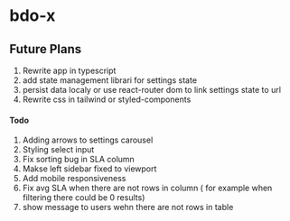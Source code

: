 # bdo-x

## Future Plans
1. Rewrite app in typescript
2. add state management librari for settings state
3. persist data localy or use react-router dom to link settings state to url 
4. Rewrite css in tailwind or styled-components


#### Todo
1. Adding arrows to settings carousel
2. Styling select input
3. Fix sorting bug in SLA column
4. Makse left sidebar fixed to viewport
5. Add mobile responsiveness
6. Fix avg SLA when there are not rows in column ( for  example when filtering there could be 0 results)
7. show message to users wehn there are not rows in table 
